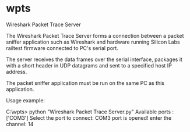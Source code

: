 # wpts
Wireshark Packet Trace Server


The Wireshark Packet Trace Server forms a connection between a packet sniffer application such as Wireshark
and hardware running Silicon Labs railtest firmware connected to PC's serial port.
 
The server receives the data frames over the serial interface, packages it with a short header in UDP datagrams 
and sent to a specified host IP address.

The packet sniffer application must be run on the same PC as this application.


Usage example:

C:\wpts> python "Wireshark Packet Trace Server.py"
Available ports :  ['COM3']
Select the port to connect: COM3
port is opened!
enter the channel: 14


